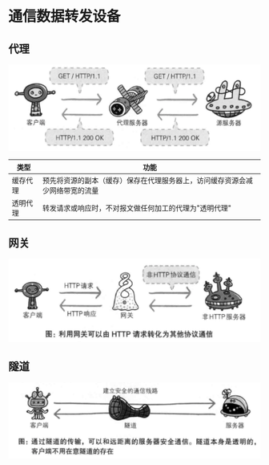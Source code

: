 # 通信数据转发设备

## 代理

![代理](../../imgs/代理.png)

类型   | 功能
---- | --------------------------------------
缓存代理 | 预先将资源的副本（缓存）保存在代理服务器上，访问缓存资源会减少网络带宽的流量
透明代理 | 转发请求或响应时，不对报文做任何加工的代理为"透明代理"

## 网关

![网关](../../imgs/网关.png)

## 隧道

![隧道](../../imgs/隧道.png)
